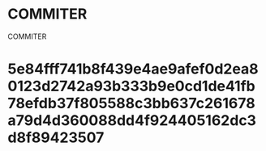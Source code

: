 # COMMITER
COMMITER






# 5e84fff741b8f439e4ae9afef0d2ea80123d2742a93b333b9e0cd1de41fb78efdb37f805588c3bb637c261678a79d4d360088dd4f924405162dc3d8f89423507
